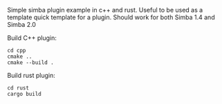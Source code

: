 Simple simba plugin example in c++ and rust. Useful to be used as a template quick template for a plugin.
Should work for both Simba 1.4 and Simba 2.0

Build C++ plugin:
```
cd cpp
cmake ..
cmake --build .
```

Build rust plugin:
```
cd rust
cargo build
```